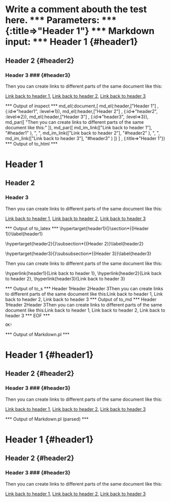 Write a comment abouth the test here.
*** Parameters: ***
{:title=>"Header 1"}
*** Markdown input: ***
Header 1            {#header1}
========

Header 2            {#header2}
--------

### Header 3 ###      {#header3}

Then you can create links to different parts of the same document like this:

[Link back to header 1](#header1),
[Link back to header 2](#header2),
[Link back to header 3](#header3)

*** Output of inspect ***
md_el(:document,[
	md_el(:header,["Header 1"] , {:id=>"header1", :level=>1}),
	 md_el(:header,["Header 2"] , {:id=>"header2", :level=>2}),
	 md_el(:header,["Header 3"] , {:id=>"header3", :level=>3}),
	 md_par([
		"Then you can create links to different parts of the same document like this:"
	]),
	 md_par([
		md_im_link(["Link back to header 1"], "#header1" ),
		 ", ",
		 md_im_link(["Link back to header 2"], "#header2" ),
		 ", ",
		 md_im_link(["Link back to header 3"], "#header3" )
	])
] , {:title=>"Header 1"})
*** Output of to_html ***
<h1 id='header1'>Header 1</h1
    ><h2 id='header2'>Header 2</h2
    ><h3 id='header3'>Header 3</h3
    ><p>Then you can create links to different parts of the same document like this:</p
    ><p
      ><a href='#header1'>Link back to header 1</a
      >, <a href='#header2'>Link back to header 2</a
      >, <a href='#header3'>Link back to header 3</a
    ></p
  >
*** Output of to_latex ***
\hypertarget{header1}{}\section*{{Header 1}}\label{header1}

\hypertarget{header2}{}\subsection*{{Header 2}}\label{header2}

\hypertarget{header3}{}\subsubsection*{{Header 3}}\label{header3}

Then you can create links to different parts of the same document like this:

\hyperlink{header1}{Link back to header 1}, \hyperlink{header2}{Link back to header 2}, \hyperlink{header3}{Link back to header 3}


*** Output of to_s ***
Header 1Header 2Header 3Then you can create links to different parts of the same document like this:Link back to header 1, Link back to header 2, Link back to header 3
*** Output of to_md ***
Header 1Header 2Header 3Then you can create links to different parts of the same document like this:Link back to header 1, Link back to header 2, Link back to header 3
*** EOF ***



	OK!



*** Output of Markdown.pl ***
<h1>Header 1            {#header1}</h1>

<h2>Header 2            {#header2}</h2>

<h3>Header 3 ###      {#header3}</h3>

<p>Then you can create links to different parts of the same document like this:</p>

<p><a href="#header1">Link back to header 1</a>,
<a href="#header2">Link back to header 2</a>,
<a href="#header3">Link back to header 3</a></p>

*** Output of Markdown.pl (parsed) ***
<h1>Header 1 {#header1}</h1
    ><h2>Header 2 {#header2}</h2
    ><h3>Header 3 ### {#header3}</h3
    ><p>Then you can create links to different parts of the same document like this:</p
    ><p
      ><a href='#header1'>Link back to header 1</a
      >,
<a href='#header2'>Link back to header 2</a
      >,
<a href='#header3'>Link back to header 3</a
    ></p
  >